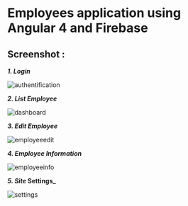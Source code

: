 # Employees application using Angular 4 and Firebase

## Screenshot : 

**_1. Login_** 

![authentification](https://user-images.githubusercontent.com/17427223/31055051-ddcb6fde-a6be-11e7-949e-9e3100072dbd.png)

**_2. List Employee_**

![dashboard](https://user-images.githubusercontent.com/17427223/31055052-ddceddcc-a6be-11e7-90d1-7d255c68e3da.png)

**_3. Edit Employee_** 

 ![employeeedit](https://user-images.githubusercontent.com/17427223/31055053-ddd1ea12-a6be-11e7-9ef4-5f56160e3a40.png)

**_4. Employee Information_** 

 ![employeeinfo](https://user-images.githubusercontent.com/17427223/31055054-ddd736fc-a6be-11e7-8880-a874954f0f83.png)

**_5. Site_ Settings_** 

![settings](https://user-images.githubusercontent.com/17427223/31055055-dddad4ba-a6be-11e7-8b45-b7030f9663f7.png)


